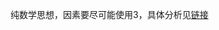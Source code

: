 纯数学思想，因素要尽可能使用3，具体分析见[链接](https://leetcode.com/discuss/102706/an-simple-explanation-of-the-math-part-and-a-o-n-solution)